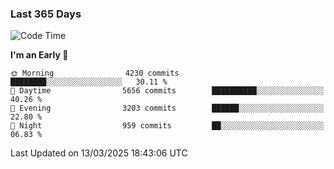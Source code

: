 ### Last 365 Days
<!--START_SECTION:waka-->
![Code Time](http://img.shields.io/badge/Code%20Time-813%20hrs%2056%20mins-blue)

**I'm an Early 🐤** 

```text
🌞 Morning                4230 commits        ████████░░░░░░░░░░░░░░░░░   30.11 % 
🌆 Daytime                5656 commits        ██████████░░░░░░░░░░░░░░░   40.26 % 
🌃 Evening                3203 commits        ██████░░░░░░░░░░░░░░░░░░░   22.80 % 
🌙 Night                  959 commits         ██░░░░░░░░░░░░░░░░░░░░░░░   06.83 % 
```



 Last Updated on 13/03/2025 18:43:06 UTC
<!--END_SECTION:waka-->

<!--
**BrianCurliss/BrianCurliss** is a ✨ _special_ ✨ repository because its `README.md` (this file) appears on your GitHub profile.

Here are some ideas to get you started:

- 🔭 I’m currently working on ...
- 🌱 I’m currently learning ...
- 👯 I’m looking to collaborate on ...
- 🤔 I’m looking for help with ...
- 💬 Ask me about ...
- 📫 How to reach me: ...
- 😄 Pronouns: ...
- ⚡ Fun fact: ...
-->

